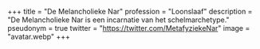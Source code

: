 +++
title = "De Melancholieke Nar"
profession = "Loonslaaf"
description = "De Melancholieke Nar is een incarnatie van het schelmarchetype."
pseudonym = true
twitter = "https://twitter.com/MetafyziekeNar"
image = "avatar.webp"
+++
